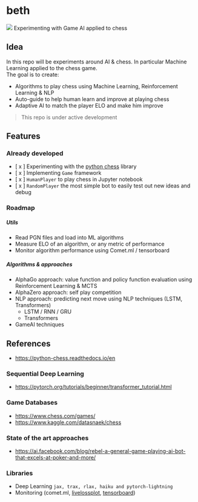 # beth
![](https://images.chesscomfiles.com/uploads/v1/article/22924.4e040c11.668x375o.d12a4478e7d3@2x.jpeg)
Experimenting with Game AI applied to chess

## Idea
In this repo will be experiments around AI & chess. In particular Machine Learning applied to the chess game. <br>
The goal is to create: 

- Algorithms to play chess using Machine Learning, Reinforcement Learning & NLP
- Auto-guide to help human learn and improve at playing chess
- Adaptive AI to match the player ELO and make him improve

> This repo is under active development


## Features
### Already developed

- [ x ] Experimenting with the [python chess](https://python-chess.readthedocs.io/en) library
- [ x ] Implementing ``Game`` framework
- [ x ] ``HumanPlayer`` to play chess in Jupyter notebook
- [ x ] ``RandomPlayer`` the most simple bot to easily test out new ideas and debug


### Roadmap
##### Utils
- Read PGN files and load into ML algorithms
- Measure ELO of an algorithm, or any metric of performance
- Monitor algorithm performance using Comet.ml / tensorboard

##### Algorithms & approaches
- AlphaGo approach: value function and policy function evaluation using Reinforcement Learning & MCTS
- AlphaZero approach: self play competition
- NLP approach: predicting next move using NLP techniques (LSTM, Transformers)
  - LSTM / RNN / GRU
  - Transformers
- GameAI techniques

## References
- https://python-chess.readthedocs.io/en

### Sequential Deep Learning
- https://pytorch.org/tutorials/beginner/transformer_tutorial.html

### Game Databases
- https://www.chess.com/games/
- https://www.kaggle.com/datasnaek/chess

### State of the art approaches
- https://ai.facebook.com/blog/rebel-a-general-game-playing-ai-bot-that-excels-at-poker-and-more/
  

### Libraries
- Deep Learning ``jax, trax, rlax, haiku and pytorch-lightning``
- Monitoring (comet.ml, [livelossplot](https://github.com/stared/livelossplot), [tensorboard](https://pytorch.org/tutorials/recipes/recipes/tensorboard_with_pytorch.html))


